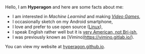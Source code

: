 Hello, I am **Hyperagon** and here are some facts about me:

- I am interested in *Machine Learnind* and making [*Video Games*](https://hyperagon.itch.io/),
- I occasionally sketch on my Android smartphone,
- I love and prefer to use open source ([Linux](https://www.linux.org/)),
- I speak English rather well but it is [very American, not Bri-ish](https://www.speakmoreclearly.com/english-pronunciation-tips/the-difference-between-a-british-and-american-accent/),
- I was previously known as [Vimino)https://vimino.gitlab.io/).

You can view my website at [hyperagon.github.io](https://hyperagon.github.io/).
